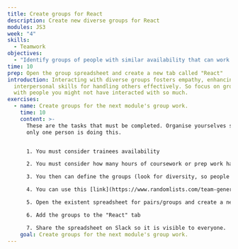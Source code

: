 ```yaml
---
title: Create groups for React
description: Create new diverse groups for React
modules: JS3
week: "4"
skills:
  - Teamwork
objectives:
  - "Identify groups of people with similar availability that can work together "
time: 10
prep: O﻿pen the group spreadsheet and create a new tab called "React"
introduction: Interacting with diverse groups fosters empathy, enhancing
  interpersonal skills for handling others effectively. So focus on grouping
  with people you might not have interacted with so much.
exercises:
  - name: Create groups for the next module's group work.
    time: 10
    content: >-
      T﻿hese are the tasks that must be completed. Organise yourselves so not
      only one person is doing this.


      1. Y﻿ou must consider trainees availability

      2. Y﻿ou must consider how many hours of coursework or prep work has to be done in groups

      3. Y﻿ou then can define the groups (look for diversity, so people that haven't worked together should give it a go, ensure you don't have gendered groups, etc.)

      4. You can use this [link](https://www.randomlists.com/team-generator) to help you allocate people randomly.

      5. Open the existent spreadsheet for pairs/groups and create a new tab called "React", if this hasn't been done yet

      6. Add the groups to the "React" tab

      7. Share the spreadsheet on Slack so it is visible to everyone.
    goal: Create groups for the next module's group work.
---
```


